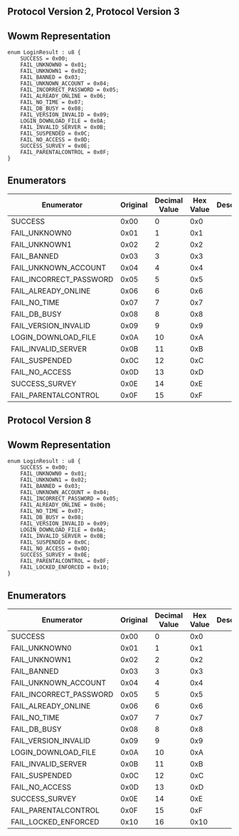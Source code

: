 ## Protocol Version 2, Protocol Version 3

## Wowm Representation
```rust,ignore
enum LoginResult : u8 {
    SUCCESS = 0x00;    
    FAIL_UNKNOWN0 = 0x01;    
    FAIL_UNKNOWN1 = 0x02;    
    FAIL_BANNED = 0x03;    
    FAIL_UNKNOWN_ACCOUNT = 0x04;    
    FAIL_INCORRECT_PASSWORD = 0x05;    
    FAIL_ALREADY_ONLINE = 0x06;    
    FAIL_NO_TIME = 0x07;    
    FAIL_DB_BUSY = 0x08;    
    FAIL_VERSION_INVALID = 0x09;    
    LOGIN_DOWNLOAD_FILE = 0x0A;    
    FAIL_INVALID_SERVER = 0x0B;    
    FAIL_SUSPENDED = 0x0C;    
    FAIL_NO_ACCESS = 0x0D;    
    SUCCESS_SURVEY = 0x0E;    
    FAIL_PARENTALCONTROL = 0x0F;    
}

```
## Enumerators
| Enumerator | Original | Decimal Value | Hex Value | Description | Comment |
| --------- | -------- | ------------- | --------- | ----------- | ------- |
| SUCCESS | 0x00 | 0 | 0x0 |  |  |
| FAIL_UNKNOWN0 | 0x01 | 1 | 0x1 |  |  |
| FAIL_UNKNOWN1 | 0x02 | 2 | 0x2 |  |  |
| FAIL_BANNED | 0x03 | 3 | 0x3 |  |  |
| FAIL_UNKNOWN_ACCOUNT | 0x04 | 4 | 0x4 |  |  |
| FAIL_INCORRECT_PASSWORD | 0x05 | 5 | 0x5 |  |  |
| FAIL_ALREADY_ONLINE | 0x06 | 6 | 0x6 |  |  |
| FAIL_NO_TIME | 0x07 | 7 | 0x7 |  |  |
| FAIL_DB_BUSY | 0x08 | 8 | 0x8 |  |  |
| FAIL_VERSION_INVALID | 0x09 | 9 | 0x9 |  |  |
| LOGIN_DOWNLOAD_FILE | 0x0A | 10 | 0xA |  |  |
| FAIL_INVALID_SERVER | 0x0B | 11 | 0xB |  |  |
| FAIL_SUSPENDED | 0x0C | 12 | 0xC |  |  |
| FAIL_NO_ACCESS | 0x0D | 13 | 0xD |  |  |
| SUCCESS_SURVEY | 0x0E | 14 | 0xE |  |  |
| FAIL_PARENTALCONTROL | 0x0F | 15 | 0xF |  |  |
## Protocol Version 8

## Wowm Representation
```rust,ignore
enum LoginResult : u8 {
    SUCCESS = 0x00;    
    FAIL_UNKNOWN0 = 0x01;    
    FAIL_UNKNOWN1 = 0x02;    
    FAIL_BANNED = 0x03;    
    FAIL_UNKNOWN_ACCOUNT = 0x04;    
    FAIL_INCORRECT_PASSWORD = 0x05;    
    FAIL_ALREADY_ONLINE = 0x06;    
    FAIL_NO_TIME = 0x07;    
    FAIL_DB_BUSY = 0x08;    
    FAIL_VERSION_INVALID = 0x09;    
    LOGIN_DOWNLOAD_FILE = 0x0A;    
    FAIL_INVALID_SERVER = 0x0B;    
    FAIL_SUSPENDED = 0x0C;    
    FAIL_NO_ACCESS = 0x0D;    
    SUCCESS_SURVEY = 0x0E;    
    FAIL_PARENTALCONTROL = 0x0F;    
    FAIL_LOCKED_ENFORCED = 0x10;    
}

```
## Enumerators
| Enumerator | Original | Decimal Value | Hex Value | Description | Comment |
| --------- | -------- | ------------- | --------- | ----------- | ------- |
| SUCCESS | 0x00 | 0 | 0x0 |  |  |
| FAIL_UNKNOWN0 | 0x01 | 1 | 0x1 |  |  |
| FAIL_UNKNOWN1 | 0x02 | 2 | 0x2 |  |  |
| FAIL_BANNED | 0x03 | 3 | 0x3 |  |  |
| FAIL_UNKNOWN_ACCOUNT | 0x04 | 4 | 0x4 |  |  |
| FAIL_INCORRECT_PASSWORD | 0x05 | 5 | 0x5 |  |  |
| FAIL_ALREADY_ONLINE | 0x06 | 6 | 0x6 |  |  |
| FAIL_NO_TIME | 0x07 | 7 | 0x7 |  |  |
| FAIL_DB_BUSY | 0x08 | 8 | 0x8 |  |  |
| FAIL_VERSION_INVALID | 0x09 | 9 | 0x9 |  |  |
| LOGIN_DOWNLOAD_FILE | 0x0A | 10 | 0xA |  |  |
| FAIL_INVALID_SERVER | 0x0B | 11 | 0xB |  |  |
| FAIL_SUSPENDED | 0x0C | 12 | 0xC |  |  |
| FAIL_NO_ACCESS | 0x0D | 13 | 0xD |  |  |
| SUCCESS_SURVEY | 0x0E | 14 | 0xE |  |  |
| FAIL_PARENTALCONTROL | 0x0F | 15 | 0xF |  |  |
| FAIL_LOCKED_ENFORCED | 0x10 | 16 | 0x10 |  |  |
